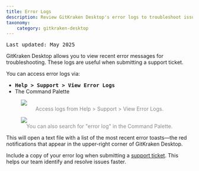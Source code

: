 ```yaml
---
title: Error Logs
description: Review GitKraken Desktop's error logs to troubleshoot issues.
taxonomy:
    category: gitkraken-desktop
---
```

<kbd>Last updated: May 2025</kbd>

GitKraken Desktop allows you to view recent error messages for troubleshooting. These logs are useful when submitting a support ticket.

You can access error logs via:

- <kbd><strong>Help > Support > View Error Logs</strong></kbd>
- The Command Palette

<figure class='figure center'>
  <img src="/wp-content/uploads/view-error-log.png" srcset="/wp-content/uploads/view-error-log@2x.png" class="help-center-img img-bordered">
  <figcaption style="text-align: center; color: #888;">Access logs from Help > Support > View Error Logs.</figcaption>
</figure>

<figure class='figure center'>
  <img src="/wp-content/uploads/fuzzy-finder-error.gif" class="help-center-img img-bordered">
  <figcaption style="text-align: center; color: #888;">You can also search for "error log" in the Command Palette.</figcaption>
</figure>

This will open a text file with a list of the most recent error toasts—the red notifications that appear in the upper-right corner of GitKraken Desktop.

Include a copy of your error log when submitting a [support ticket](https://www.gitkraken.com/git-client/contact-support?product=gitkraken&source=help_center). This helps our team identify and resolve issues faster.
